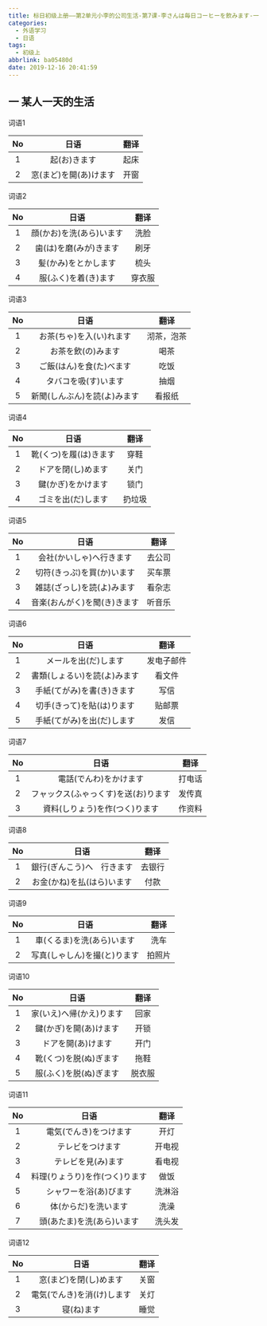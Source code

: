 ```yaml
---
title: 标日初级上册——第2单元小李的公司生活-第7课-李さんは毎日コーヒーを飲みます-一天的生活(7.4)
categories:
  - 外语学习
  - 日语
tags:
  - 初级上
abbrlink: ba05480d
date: 2019-12-16 20:41:59
---
```

## 一 某人一天的生活

词语1

|  No  |          日语          | 翻译 |
| :--: | :--------------------: | :--: |
|  1   |      起(お)きます      | 起床 |
|  2   | 窓(まど)を開(あ)けます | 开窗 |

<!--more-->

词语2

|  No  |           日语           |  翻译  |
| :--: | :----------------------: | :----: |
|  1   | 顔(かお)を洗(あら)います |  洗脸  |
|  2   |  歯(は)を磨(みが)きます  |  刷牙  |
|  3   |   髪(かみ)をとかします   |  梳头  |
|  4   |   服(ふく)を着(き)ます   | 穿衣服 |

词语3

|  No  |             日语             |    翻译    |
| :--: | :--------------------------: | :--------: |
|  1   |   お茶(ちゃ)を入(い)れます   | 沏茶，泡茶 |
|  2   |      お茶を飲(の)みます      |    喝茶    |
|  3   |   ご飯(はん)を食(た)べます   |    吃饭    |
|  4   |     タバコを吸(す)います     |    抽烟    |
|  5   | 新聞(しんぶん)を読(よ)みます |   看报纸   |

词语4

|  No  |          日语          |  翻译  |
| :--: | :--------------------: | :----: |
|  1   | 靴(くつ)を履(は)きます |  穿鞋  |
|  2   |   ドアを閉(し)めます   |  关门  |
|  3   |   鍵(かぎ)をかけます   |  锁门  |
|  4   |   ゴミを出(だ)します   | 扔垃圾 |

词语5

|  No  |             日语             |  翻译  |
| :--: | :--------------------------: | :----: |
|  1   |   会社(かいしゃ)へ行きます   | 去公司 |
|  2   |  切符(きっぷ)を買(か)います  | 买车票 |
|  3   |  雑誌(ざっし)を読(よ)みます  | 看杂志 |
|  4   | 音楽(おんがく)を聞(き)きます | 听音乐 |

词语6

|  No  |             日语             |    翻译    |
| :--: | :--------------------------: | :--------: |
|  1   |     メールを出(だ)します     | 发电子邮件 |
|  2   | 書類(しょるい)を読(よ)みます |   看文件   |
|  3   |  手紙(てがみ)を書(き)きます  |    写信    |
|  4   |  切手(きって)を貼(は)ります  |   贴邮票   |
|  5   |  手紙(てがみ)を出(だ)します  |    发信    |

词语7

|  No  |                 日语                 |  翻译  |
| :--: | :----------------------------------: | :----: |
|  1   |        電話(でんわ)をかけます        | 打电话 |
|  2   | フャックス(ふゃっくす)を送(お)ります | 发传真 |
|  3   |    資料(しりょう)を作(つく)ります    | 作资料 |

词语8

|  No  |            日语            |  翻译  |
| :--: | :------------------------: | :----: |
|  1   | 銀行(ぎんこう)へ　行きます | 去银行 |
|  2   | お金(かね)を払(はら)います |  付款  |

词语9

|  No  |             日语             |  翻译  |
| :--: | :--------------------------: | :----: |
|  1   |  車(くるま)を洗(あら)います  |  洗车  |
|  2   | 写真(しゃしん)を撮(と)ります | 拍照片 |

词语10

|  No  |           日语           |  翻译  |
| :--: | :----------------------: | :----: |
|  1   | 家(いえ)へ帰(かえ)ります |  回家  |
|  2   |  鍵(かぎ)を開(あ)けます  |  开锁  |
|  3   |    ドアを開(あ)けます    |  开门  |
|  4   |  靴(くつ)を脱(ぬ)ぎます  |  拖鞋  |
|  5   |  服(ふく)を脱(ぬ)ぎます  | 脱衣服 |

词语11

|  No  |              日语              |  翻译  |
| :--: | :----------------------------: | :----: |
|  1   |     電気(でんき)をつけます     |  开灯  |
|  2   |        テレビをつけます        | 开电视 |
|  3   |       テレビを見(み)ます       | 看电视 |
|  4   | 料理(りょうり)を作(つく)ります |  做饭  |
|  5   |     シャワーを浴(あ)びます     | 洗淋浴 |
|  6   |      体(からだ)を洗います      |  洗澡  |
|  7   |   頭(あたま)を洗(あら)います   | 洗头发 |

词语12

|  No  |            日语            | 翻译 |
| :--: | :------------------------: | :--: |
|  1   |   窓(まど)を閉(し)めます   | 关窗 |
|  2   | 電気(でんき)を消(け)します | 关灯 |
|  3   |         寝(ね)ます         | 睡觉 |

